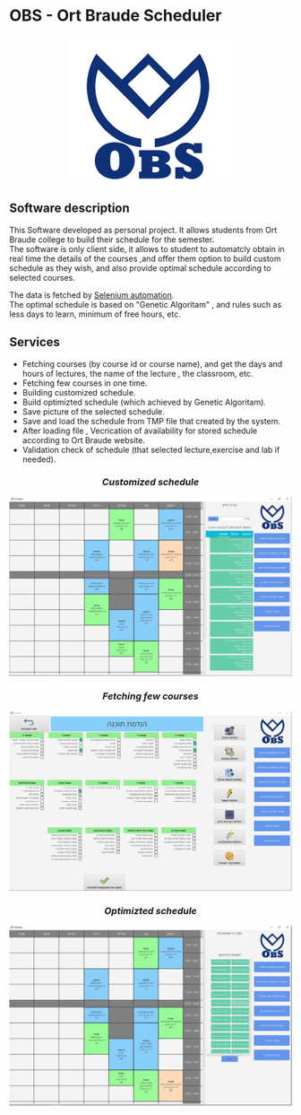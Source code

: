  # OBS - Ort Braude Scheduler
 
<p align="center"><img src="https://github.com/ziper02/OBS/blob/master/images/OBS_logo.png"/></p>



## Software description  
This Software developed as personal project. It allows students from Ort Braude college to build their schedule for the semester.  
The software is only client side, it allows to student to automatcly obtain in real time the details of the courses ,and offer them option to build custom schedule as they wish, and also provide optimal schedule according to selected courses.  
  
The data is fetched by [Selenium automation](https://www.selenium.dev/).  
The optimal schedule is based on "Genetic Algoritam" , and rules such as less days to learn, minimum of free hours, etc.
  
  
## Services  
* Fetching courses (by course id or course name), and get the days and hours of lectures, the name of the lecture , the classroom, etc.
* Fetching few courses in one time.
* Building customized schedule.
* Build optimizted schedule (which achieved by Genetic Algoritam).
* Save picture of the selected schedule.
* Save and load the schedule from TMP file that created by the system.
* After loading file , Vecrication of availability for stored schedule according to Ort Braude website.
* Validation check of schedule (that selected lecture,exercise and lab if needed).

### _<p align="center"> Customized schedule </p>_

![alt text](https://github.com/ziper02/OBS/blob/master/images/obs.JPG "Customized schedule")
  
### _<p align="center"> Fetching few courses</h3> </p>_  
![alt text](https://github.com/ziper02/OBS/blob/master/images/multiselect.JPG "Fetching few courses")
  
### _<p align="center"> Optimizted schedule </p>_ 
![alt text](https://github.com/ziper02/OBS/blob/master/images/autoSchedule.JPG "Optimizted schedule")

